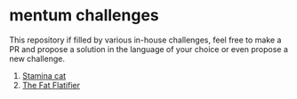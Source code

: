 # mentum challenges

This repository if filled by various in-house challenges, feel free to make a PR and propose a solution in the language of your choice or even propose a new challenge.

1. [Stamina cat](https://github.com/mentum/challenges/tree/master/stamina-cat)
2. [The Fat Flatifier](https://github.com/mentum/challenges/tree/master/fat-flatifier)